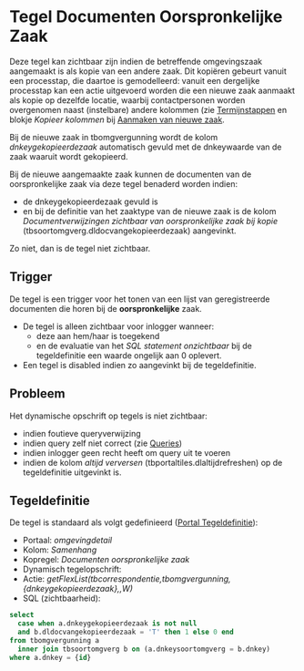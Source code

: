 # Tegel Documenten Oorspronkelijke Zaak

Deze tegel kan zichtbaar zijn indien de betreffende omgevingszaak aangemaakt is als kopie van een andere zaak. Dit kopiëren gebeurt vanuit een processtap, die daartoe is gemodelleerd: vanuit een dergelijke processtap kan een actie uitgevoerd worden die een nieuwe zaak aanmaakt als kopie op dezelfde locatie, waarbij contactpersonen worden overgenomen naast (instelbare) andere kolommen (zie [Termijnstappen](../../../instellen_inrichten/inrichting_processen/termijnstappen.md) en blokje _Kopieer kolommen_ bij [Aanmaken van nieuwe zaak](../programmablokken/maak_nieuwe_zaak.md).

Bij de nieuwe zaak in tbomgvergunning wordt de kolom _dnkeygekopieerdezaak_ automatisch gevuld met de dnkeywaarde van de zaak waaruit wordt gekopieerd.

Bij de nieuwe aangemaakte zaak kunnen de documenten van de oorspronkelijke zaak via deze tegel benaderd worden indien:

- de dnkeygekopieerdezaak gevuld is
- en bij de definitie van het zaaktype van de nieuwe zaak is de kolom _Documentverwijzingen zichtbaar van oorspronkelijke zaak bij kopie_ (tbsoortomgverg.dldocvangekopieerdezaak) aangevinkt.

Zo niet, dan is de tegel niet zichtbaar.

## Trigger

De tegel is een trigger voor het tonen van een lijst van geregistreerde documenten die horen bij de **oorspronkelijke** zaak.

- De tegel is alleen zichtbaar voor inlogger wanneer:
  - deze aan hem/haar is toegekend
  - en de evaluatie van het _SQL statement onzichtbaar_ bij de tegeldefinitie een waarde ongelijk aan 0 oplevert.
- Een tegel is disabled indien zo aangevinkt bij de tegeldefinitie.

## Probleem

Het dynamische opschrift op tegels is niet zichtbaar:

- indien foutieve queryverwijzing
- indien query zelf niet correct (zie [Queries](../../../instellen_inrichten/queries.md))
- indien inlogger geen recht heeft om query uit te voeren
- indien de kolom _altijd verversen_ (tbportaltiles.dlaltijdrefreshen) op de tegeldefinitie uitgevinkt is.

## Tegeldefinitie

De tegel is standaard als volgt gedefinieerd ([Portal Tegeldefinitie](../../../instellen_inrichten/portaldefinitie/portal_tegel.md)):

- Portaal: _omgevingdetail_
- Kolom: _Samenhang_
- Kopregel: _Documenten oorspronkelijke zaak_
- Dynamisch tegelopschrift:
- Actie: _getFlexList(tbcorrespondentie,tbomgvergunning,{dnkeygekopieerdezaak},,W)_
- SQL (zichtbaarheid):

```sql
select
  case when a.dnkeygekopieerdezaak is not null
  and b.dldocvangekopieerdezaak = 'T' then 1 else 0 end
from tbomgvergunning a
  inner join tbsoortomgverg b on (a.dnkeysoortomgverg = b.dnkey)
where a.dnkey = {id}
```
